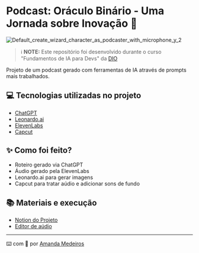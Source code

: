 # Podcast: Oráculo Binário - Uma Jornada sobre Inovação 🔮
![Default_create_wizard_character_as_podcaster_with_microphone_y_2](https://github.com/iamandamedeiros/oraculo-binario/assets/149709202/55dcd76c-55f1-4453-abc4-dbc640eb0b96)


 > ℹ️ **NOTE:** Este repositório foi desenvolvido durante o curso "Fundamentos de IA para Devs" da [DIO](https://dio.me)

Projeto de um podcast gerado com ferramentas de IA através de prompts mais trabalhados.


## 💻 Tecnologias utilizadas no projeto

- [ChatGPT](https://chat.openai.com/) 
- [Leonardo.ai](https://app.leonardo.ai/)
- [ElevenLabs](https://beta.elevenlabs.io/)
- [Capcut](https://www.capcut.com/pt-br/)

## ✨ Como foi feito?

- Roteiro gerado via ChatGPT
- Áudio gerado pela ElevenLabs
- Leonardo.ai para gerar imagens
- Capcut para tratar aúdio e adicionar sons de fundo

## 📚 Materiais e execução

- [Notion do Projeto](https://pouncing-echo-6f0.notion.site/Projeto-Podcast-AI-Studio-33ac99d24a3742c69f36dab788cb7e87?pvs=4)
- [Editor de aúdio](https://www.capcut.com/editor?from_page=landing_page&__action_from=picture_V%C3%ADdeos%20profissionais%20em%20minutos,%20n%C3%A3o%20em%20horas.)

---

⌨️ com 💖 por [Amanda Medeiros](https://www.linkedin.com/in/iamandamedeiros/)
